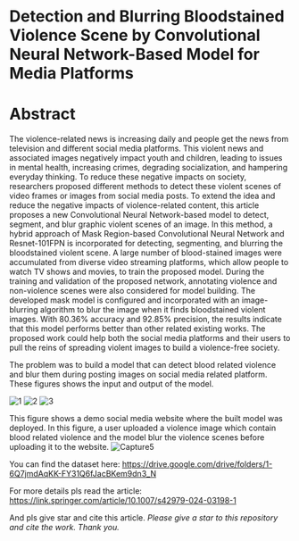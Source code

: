 # Detection and Blurring Bloodstained Violence Scene by Convolutional Neural Network-Based Model for Media Platforms
# Abstract
The violence-related news is increasing daily and people get the news from television and different social media platforms. This violent news and associated images negatively impact youth and children, leading to issues in mental health, increasing crimes, degrading socialization, and hampering everyday thinking. To reduce these negative impacts on society, researchers proposed different methods to detect these violent scenes of video frames or images from social media posts. To extend the idea and reduce the negative impacts of violence-related content, this article proposes a new Convolutional Neural Network-based model to detect, segment, and blur graphic violent scenes of an image. In this method, a hybrid approach of Mask Region-based Convolutional Neural Network and Resnet-101FPN is incorporated for detecting, segmenting, and blurring the bloodstained violent scene. A large number of blood-stained images were accumulated from diverse video streaming platforms, which allow people to watch TV shows and movies, to train the proposed model. During the training and validation of the proposed network, annotating violence and non-violence scenes were also considered for model building. The developed mask model is configured and incorporated with an image-blurring algorithm to blur the image when it finds bloodstained violent images. With 80.36% accuracy and 92.85% precision, the results indicate that this model performs better than other related existing works. The proposed work could help both the social media platforms and their users to pull the reins of spreading violent images to build a violence-free society.


The problem was to build a model that can detect blood related violence and blur them during posting images on social media related platform. These figures shows the input and output of the model.

![1](https://user-images.githubusercontent.com/55454660/141649051-cad6aae9-6cba-4e78-b57a-569e1197dd82.png)
![2](https://user-images.githubusercontent.com/55454660/141649055-ed04d411-51f1-4344-9e89-43f52a4c2171.png)
![3](https://user-images.githubusercontent.com/55454660/141649058-327bf9fc-95fb-4f7a-bfe1-bba211fd3fa9.png)

This figure shows a demo social media website where the built model was deployed. In this figure, a user uploaded a violence image which contain blood related violence and the model blur the violence scenes before uploading it to the website.
![Capture5](https://user-images.githubusercontent.com/55454660/141649136-ab12986b-75ae-4dcb-a882-a2c3ab4a58e2.PNG)

 You can find the dataset here: https://drive.google.com/drive/folders/1-6Q7jmdAqKK-FY31Q6fJacBKem9dn3_N

For more details pls read the article: https://link.springer.com/article/10.1007/s42979-024-03198-1

And pls give star and cite this article.
<i> Please give a star to this repository and cite the work. Thank you. <i>


